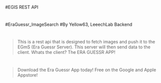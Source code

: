 #EGIS REST API
#
#EraGuessr_ImageSearch
#By Yellow63, LeeechLab Backend
# 
#
>This is a rest api that is designed to fetch images and push it to the EGmS (Era Guessr Server). This server will then send data to the client. Whats the client? The ERA GUESSR APP!
#
>Download the Era Guessr App today! Free on the Google and Apple Appstore!
